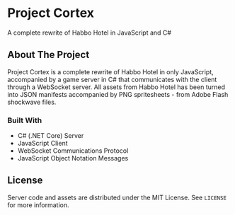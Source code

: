 # Project Cortex
A complete rewrite of Habbo Hotel in JavaScript and C#

## About The Project
Project Cortex is a complete rewrite of Habbo Hotel in only JavaScript, accompanied by a game server in C# that communicates with the client through a WebSocket server. All assets from Habbo Hotel has been turned into JSON manifests accompanied by PNG spritesheets - from Adobe Flash shockwave files.

### Built With
* C# (.NET Core) Server
* JavaScript Client
* WebSocket Communications Protocol
* JavaScript Object Notation Messages

## License
Server code and assets are distributed under the MIT License. See `LICENSE` for more information.
